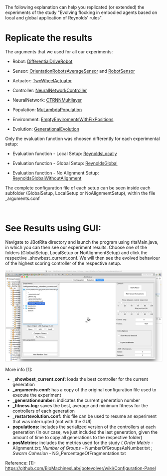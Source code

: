 
The following explanation can help you replicated (or extended) the experiments of the study "Evolving flocking in embodied agents based on local and global application of Reynolds' rules".

# Replicate the results


The arguments that we used for all our experiments:

* Robot: [DifferentialDriveRobot](https://github.com/RitaRamo/flocking-evolver/blob/rita/JBotSim/src/simulation/robot/DifferentialDriveRobot.java)

* Sensor: [OrientationRobotsAverageSensor](https://github.com/RitaRamo/flocking-evolver/blob/rita/JBotRita/src/sensors/OrientationRobotsAverageSensor.java) and [RobotSensor](https://github.com/RitaRamo/flocking-evolver/blob/rita/JBotSim/src/simulation/robot/sensors/RobotSensor.java)

* Actuator: [TwoWheelActuator](https://github.com/RitaRamo/flocking-evolver/blob/rita/JBotSim/src/evolutionaryrobotics/neuralnetworks/outputs/TwoWheelNNOutput.java)

* Controller: [NeuralNetworkController](https://github.com/RitaRamo/flocking-evolver/blob/rita/JBotSim/src/evolutionaryrobotics/neuralnetworks/NeuralNetworkController.java)

* NeuralNetwork: [CTRNNMultilayer](https://github.com/RitaRamo/flocking-evolver/blob/rita/JBotSim/src/evolutionaryrobotics/neuralnetworks/CTRNNMultilayer.java)

* Population: [MuLambdaPopulation](https://github.com/RitaRamo/flocking-evolver/blob/rita/JBotEvolver/src/evolutionaryrobotics/populations/MuLambdaPopulation.java)
 
* Environment: [EmptyEnviromentsWithFixPositions](https://github.com/RitaRamo/flocking-evolver/blob/rita/JBotRita/src/environment/EmptyEnviromentsWithFixPositions.java)

* Evolution: [GenerationalEvolution](https://github.com/RitaRamo/flocking-evolver/blob/rita/JBotEvolver/src/evolutionaryrobotics/evolution/GenerationalEvolution.java)


Only the evaluation function was choosen differently for each experimental setup:

* Evaluation function - Local Setup: [ReynoldsLocally](https://github.com/RitaRamo/flocking-evolver/blob/rita/JBotRita/src/evaluationfunctions/flocking/ReynoldsLocally.java)

* Evaluation function - Global Setup: [ReynoldsGlobal](https://github.com/RitaRamo/flocking-evolver/blob/rita/JBotRita/src/evaluationfunctions/flocking/ReynoldsGlobal.java)

* Evaluation function - No Alignment Setup: [ReynoldsGlobalWithoutAlignment](https://github.com/RitaRamo/flocking-evolver/blob/rita/JBotRita/src/evaluationfunctions/flocking/ReynoldsGlobalWithoutAlignment.java)

The complete configuration file of each setup can be seen inside each subfolder (GlobalSetup, LocalSetup or NoAlignmentSetup), within the file _arguments.conf 

<br>
<h1> See Results using GUI: </h1>

Navigate to JBotRita directory and launch the program using ritaMain.java, in which you can then see our experiment results. Choose one of the folders (GlobalSetup, LocalSetup or NoAlignmentSetup) and click the respective _showbest_current.conf. 
We will then see the evolved behaviour of the highest scoring controller of the respective setup. 

![alt text](https://github.com/RitaRamo/flocking-evolver/blob/rita/JBotRita/experiments/GUI.png)


More info [1]:
* **_showbest_current.conf:** loads the best controller for the current generation
* **_arguments.conf:** has a copy of the original configuration file used to execute the experiment
* **_generationnumber:** indicates the current generation number
* **_fitness.log:** saves the best, average and minimum fitness for the controllers of each generation
* **_restartevolution.conf:** this file can be used to resume an experiment that was interrupted (not with the GUI)
* **populations:** includes the serialized version of the controllers at each generation (In our case, we just included the last generation, given the amount of time to copy all generations to the respective folder)
* **posMetrics:** includes the metrics used for the study (<em> Order Metric</em> - Alignment.txt; <em> Number of Groups  </em> - NumberOfGroupsAsNumber.txt ; <em>Swarm Cohesion </em>- NG_PercentageOfFragmentation.txt

Reference:
[1]- https://github.com/BioMachinesLab/jbotevolver/wiki/Configuration-Panel

